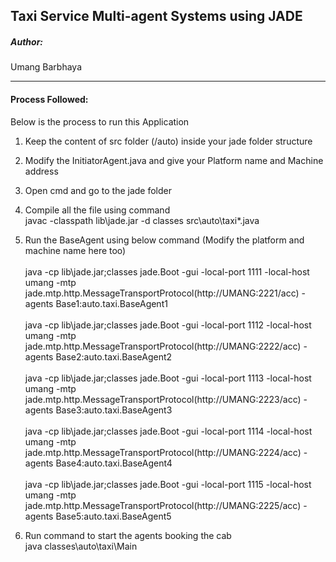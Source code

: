 Taxi Service Multi-agent Systems using JADE
---
##### Author:
Umang Barbhaya

---
#### Process Followed:
Below is the process to run this Application

1. Keep the content of src folder (/auto) inside your jade folder structure
2. Modify the InitiatorAgent.java and give your Platform name and Machine address
3. Open cmd and go to the jade folder
4. Compile all the file using command \
	javac -classpath lib\jade.jar -d classes src\auto\taxi\*.java
5. Run the BaseAgent using below command (Modify the platform and machine name here too) \
\
java -cp lib\jade.jar;classes jade.Boot -gui -local-port 1111 -local-host umang -mtp jade.mtp.http.MessageTransportProtocol(http://UMANG:2221/acc) -agents Base1:auto.taxi.BaseAgent1 \
\
java -cp lib\jade.jar;classes jade.Boot -gui -local-port 1112 -local-host umang -mtp jade.mtp.http.MessageTransportProtocol(http://UMANG:2222/acc) -agents Base2:auto.taxi.BaseAgent2 \
\
java -cp lib\jade.jar;classes jade.Boot -gui -local-port 1113 -local-host umang -mtp jade.mtp.http.MessageTransportProtocol(http://UMANG:2223/acc) -agents Base3:auto.taxi.BaseAgent3 \
\
java -cp lib\jade.jar;classes jade.Boot -gui -local-port 1114 -local-host umang -mtp jade.mtp.http.MessageTransportProtocol(http://UMANG:2224/acc) -agents Base4:auto.taxi.BaseAgent4 \
\
java -cp lib\jade.jar;classes jade.Boot -gui -local-port 1115 -local-host umang -mtp jade.mtp.http.MessageTransportProtocol(http://UMANG:2225/acc) -agents Base5:auto.taxi.BaseAgent5 

6. Run command to start the agents booking the cab \
	java classes\auto\taxi\Main
